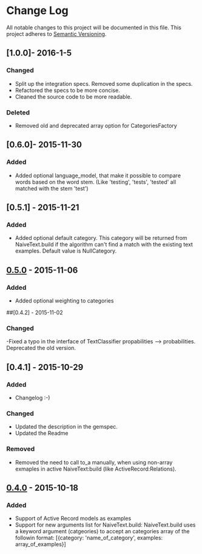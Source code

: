 # Change Log
All notable changes to this project will be documented in this file.
This project adheres to [Semantic Versioning](http://semver.org/).

## [1.0.0]- 2016-1-5
### Changed
- Split up the integration specs. Removed some duplication in the specs.
- Refactored the specs to be more concise.
- Cleaned the source code to be more readable.
### Deleted
- Removed old and deprecated array option for CategoriesFactory

## [0.6.0]- 2015-11-30
### Added
- Added optional language_model, that make it possible to compare words based on the word stem. (Like 'testing', 'tests', 'tested' all matched with the stem 'test')

## [0.5.1] - 2015-11-21
### Added
- Added optional default category. This category will be returned from NaiveText.build if the algorithm can't find a match with the existing text examples. Default value is NullCategory.

## [0.5.0] - 2015-11-06
### Added
- Added optional weighting to categories

##[0.4.2] - 2015-11-02
### Changed
-Fixed a typo in the interface of TextClassifier propabilities --> probabilities. Deprecated the old version.

## [0.4.1] - 2015-10-29
### Added
- Changelog :-)

### Changed
- Updated the description in the gemspec.
- Updated the Readme

### Removed
- Removed the need to call to_a manually, when using non-array exmaples in active NaiveText:build (like ActiveRecord:Relations).

## [0.4.0] - 2015-10-18
### Added
- Support of Active Record models as examples
- Support for new arguments list for NaiveText.build: NaiveText.build uses a keyword argument (catgeories) to accept an categories array of the followin format: [{category: 'name_of_category', examples: array_of_examples}]


[Unreleased]: https://github.com/RicciFlowing/NaiveText/compare/v0.4.0...HEAD
[0.5.0]: https://github.com/RicciFlowing/NaiveText/compare/v0.1.0...v0.5.0
[0.4.0]: https://github.com/RicciFlowing/NaiveText/compare/v0.1.0...v0.4.0
